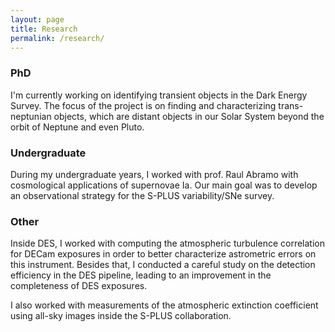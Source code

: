 ```yaml
---
layout: page
title: Research
permalink: /research/
---
```


### PhD ###
I'm currently working on identifying transient objects in the Dark Energy Survey. The focus of the project is on finding and characterizing trans-neptunian objects, which are distant objects in our Solar System beyond the orbit of Neptune and even Pluto. 

### Undergraduate ###
During my undergraduate years, I worked with prof. Raul Abramo with cosmological applications of supernovae Ia. Our main goal was to develop an observational strategy for the S-PLUS variability/SNe survey. 

### Other ###
Inside DES, I worked with computing the atmospheric turbulence correlation for DECam exposures in order to better characterize astrometric errors on this instrument. Besides that, I conducted a careful study on the detection efficiency in the DES pipeline, leading to an improvement in the completeness of DES exposures.

I also worked with measurements of the atmospheric extinction coefficient using all-sky images inside the S-PLUS collaboration.
